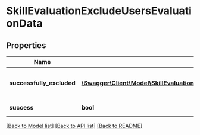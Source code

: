 # SkillEvaluationExcludeUsersEvaluationData

## Properties
Name | Type | Description | Notes
------------ | ------------- | ------------- | -------------
**successfully_excluded** | [**\Swagger\Client\Model\SkillEvaluationExcludeUsersEvaluationSuccessfullyExcluded[]**](SkillEvaluationExcludeUsersEvaluationSuccessfullyExcluded.md) | list with successfully excluded users (ids) | 
**success** | **bool** | operation status | 

[[Back to Model list]](../README.md#documentation-for-models) [[Back to API list]](../README.md#documentation-for-api-endpoints) [[Back to README]](../README.md)


